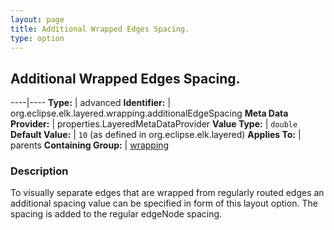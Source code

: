 ```yaml
---
layout: page
title: Additional Wrapped Edges Spacing.
type: option
---
```

## Additional Wrapped Edges Spacing.

----|----
**Type:** | advanced
**Identifier:** | org.eclipse.elk.layered.wrapping.additionalEdgeSpacing
**Meta Data Provider:** | properties.LayeredMetaDataProvider
**Value Type:** | `double`
**Default Value:** | `10` (as defined in org.eclipse.elk.layered)
**Applies To:** | parents
**Containing Group:** | [wrapping](org-eclipse-elk-layered-wrapping)

### Description

To visually separate edges that are wrapped from regularly routed edges an additional spacing value can be specified in form of this layout option. The spacing is added to the regular edgeNode spacing.
